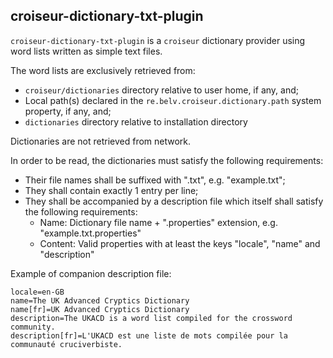 <!--
SPDX-FileCopyrightText: 2023 Antoine Belvire
SPDX-License-Identifier: GPL-3.0-or-later
-->

## croiseur-dictionary-txt-plugin

`croiseur-dictionary-txt-plugin` is a `croiseur` dictionary provider using word lists written
as simple text files.

The word lists are exclusively retrieved from:

- `croiseur/dictionaries` directory relative to user home, if any, and;
- Local path(s) declared in the `re.belv.croiseur.dictionary.path` system property,
  if any, and;
- `dictionaries` directory relative to installation directory

Dictionaries are not retrieved from network.

In order to be read, the dictionaries must satisfy the following requirements:

* Their file names shall be suffixed with ".txt", e.g. "example.txt";
* They shall contain exactly 1 entry per line;
* They shall be accompanied by a description file which itself shall satisfy the following
  requirements:
  * Name: Dictionary file name + ".properties" extension, e.g. "example.txt.properties"
  * Content: Valid properties with at least the keys "locale", "name" and "description"

Example of companion description file:

```
locale=en-GB
name=The UK Advanced Cryptics Dictionary
name[fr]=UK Advanced Cryptics Dictionary
description=The UKACD is a word list compiled for the crossword community.
description[fr]=L'UKACD est une liste de mots compilée pour la communauté cruciverbiste.
```